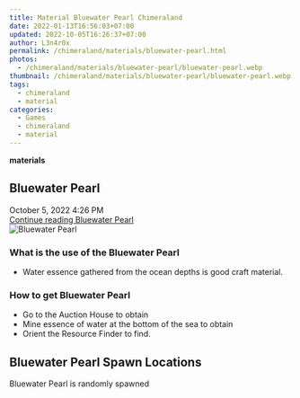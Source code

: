 ```yaml
---
title: Material Bluewater Pearl Chimeraland
date: 2022-01-13T16:56:03+07:00
updated: 2022-10-05T16:26:37+07:00
author: L3n4r0x
permalink: /chimeraland/materials/bluewater-pearl.html
photos:
  - /chimeraland/materials/bluewater-pearl/bluewater-pearl.webp
thumbnail: /chimeraland/materials/bluewater-pearl/bluewater-pearl.webp
tags:
  - chimeraland
  - material
categories:
  - Games
  - chimeraland
  - material
---
```


<section id="bootstrap-wrapper">
  <link
    rel="stylesheet"
    href="https://rawcdn.githack.com/dimaslanjaka/Web-Manajemen/0c3b5aa1813bd4abcd2c11bf3e37928b15c28664/css/bootstrap-5-3-0-alpha3-wrapper.css"
  />
  <div
    class="row g-0 border rounded overflow-hidden flex-md-row mb-4 shadow-sm position-relative bg-light text-dark"
  >
    <div class="col p-4 d-flex flex-column position-static">
      <strong class="d-inline-block mb-2 text-success">materials</strong>
      <h2 class="mb-0">Bluewater Pearl</h2>
      <div class="mb-1 text-muted">October 5, 2022 4:26 PM</div>
      <a
        href="/chimeraland/materials/bluewater-pearl.html"
        class="stretched-link d-none"
        >Continue reading Bluewater Pearl</a
      >
    </div>
    <div class="col-auto d-none d-lg-block">
      <img
        src="/chimeraland/materials/bluewater-pearl/bluewater-pearl.webp"
        alt="Bluewater Pearl"
      />
    </div>
  </div>
  <div class="row bg-light text-dark">
    <div class="col-lg-6 col-12 mb-2">
      <div class="card">
        <div class="card-body">
          <h3 class="card-title">What is the use of the Bluewater Pearl</h3>
          <div class="card-text">
            <ul>
              <li>
                Water essence gathered from the ocean depths is good craft
                material.
              </li>
            </ul>
          </div>
        </div>
      </div>
    </div>
    <div class="col-lg-6 col-12 mb-2">
      <div class="card">
        <div class="card-body">
          <h3 class="card-title">How to get Bluewater Pearl</h3>
          <div class="card-text">
            <ul>
              <li>Go to the Auction House to obtain</li>
              <li>Mine essence of water at the bottom of the sea to obtain</li>
              <li>Orient the Resource Finder to find.</li>
            </ul>
          </div>
        </div>
      </div>
    </div>
    <div class="col-12 mb-2">
      <h2>Bluewater Pearl Spawn Locations</h2>
      <p>Bluewater Pearl is randomly spawned</p>
    </div>
  </div>
</section>